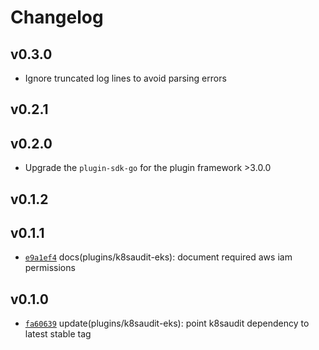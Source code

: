 # Changelog

## v0.3.0

* Ignore truncated log lines to avoid parsing errors

## v0.2.1

## v0.2.0

* Upgrade the `plugin-sdk-go` for the plugin framework >3.0.0

## v0.1.2

## v0.1.1

* [`e9a1ef4`](https://github.com/falcosecurity/plugins/commit/e9a1ef4) docs(plugins/k8saudit-eks): document required aws iam permissions

## v0.1.0

* [`fa60639`](https://github.com/falcosecurity/plugins/commit/fa60639) update(plugins/k8saudit-eks): point k8saudit dependency to latest stable tag


